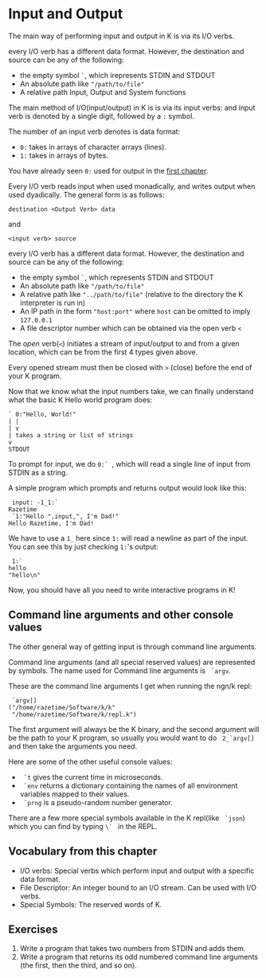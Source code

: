 # Input and Output

The main way of performing input and output in K is via its I/O verbs. 

every I/O verb has a different data format. However, the destination and source can be any of the following:

- the empty symbol `` ` ``, which irepresents STDIN and STDOUT
- An absolute path like `"/path/to/file"`
- A relative path Input, Output and System functions

The main method of I/O(input/output) in K is is via its input verbs: and input verb is denoted by a single digit, followed by a `:` symbol.

The number of an input verb denotes is data format:

- `0:` takes in arrays of character arrays (lines).
- `1:` takes in arrays of bytes.

<!-- The most commonly used I/O verbs are `0:` and `1:`. -->
You have already seen `0:` used for output in the [first chapter](pt1.md).

Every I/O verb reads input when used monadically, and writes output when used dyadically. The general form is as follows:

`destination <Output Verb> data`

and

`<input verb> source`

every I/O verb has a different data format. However, the destination and source can be any of the following:

- the empty symbol `` ` ``, which represents STDIN and STDOUT
- An absolute path like `"/path/to/file"`
- A relative path like `"../path/to/file"` (relative to the directory the K interpreter is run in)
- An IP path in the form `"host:port"` where `host` can be omitted to imply `127.0.0.1`
- A file descriptor number which can be obtained via the open verb `<`

The *open* verb(`<`) initiates a stream of input/output to and from a given location,
which can be from the first 4 types given above.

Every opened stream must then be closed with `>` (close) before the end of your K program.


Now that we know what the input numbers take, we can finally understand what the basic K Hello world program does:

```
` 0:"Hello, World!"
| |
| v
| takes a string or list of strings
v
STDOUT
```

To prompt for input, we do ``0:` ``, which will read a single line of input from STDIN as a string.

A simple program which prompts and returns output would look like this:
```
 input: -1_1:`
Razetime
 `1:"Hello ",input,", I'm Dad!"
Hello Razetime, I'm Dad!
```

We have to use a `1_` here since `1:` will read a newline as part of the input. You can see this by just checking `1:`'s output:

```
 1:`
hello
"hello\n"
```

Now, you should have all you need to write interactive programs in K!

## Command line arguments and other console values
The other general way of getting input is through command line arguments.

Command line arguments (and all special reserved values) are represented by symbols. The name used for Command line arguments is `` `argv``.

These are the command line arguments I get when running the ngn/k repl:

```
 `argv[]
("/home/razetime/Software/k/k"
 "/home/razetime/Software/k/repl.k")
```

The first argument will always be the K binary, and the second argument will be the path to your K program, so usually you would want to do `` 2_`argv[]`` and then take the arguments you need.

Here are some of the other useful console values:

- `` `t`` gives the current time in microseconds.
- `` `env`` returns a dictionary containing the names of all environment variables mapped to their values.
- `` `prng`` is a pseudo-random number generator.

There are a few more special symbols available in the K repl(like `` `json``) which you can find by typing ``\` `` in the REPL.

## Vocabulary from this chapter
- I/O verbs: Special verbs which perform input and output with a specific data format.
- File Descriptor: An integer bound to an I/O stream. Can be used with I/O verbs.
- Special Symbols: The reserved words of K.

## Exercises
1. Write a program that takes two numbers from STDIN and adds them.
2. Write a program that returns its odd numbered command line arguments (the first, then the third, and so on).

